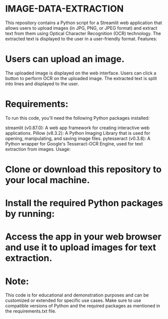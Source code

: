 # IMAGE-DATA-EXTRACTION
This repository contains a Python script for a Streamlit web application that allows users to upload images (in JPG, PNG, or JPEG format) and extract text from them using Optical Character Recognition (OCR) technology. The extracted text is displayed to the user in a user-friendly format.
Features:

# Users can upload an image.
The uploaded image is displayed on the web interface.
Users can click a button to perform OCR on the uploaded image.
The extracted text is split into lines and displayed to the user.
# Requirements:
To run this code, you'll need the following Python packages installed:

streamlit (v0.87.0): A web app framework for creating interactive web applications.
Pillow (v8.3.2): A Python Imaging Library that is used for opening, manipulating, and saving image files.
pytesseract (v0.3.8): A Python wrapper for Google's Tesseract-OCR Engine, used for text extraction from images.
Usage:

# Clone or download this repository to your local machine.

# Install the required Python packages by running:


# Access the app in your web browser and use it to upload images for text extraction.

# Note:

This code is for educational and demonstration purposes and can be customized or extended for specific use cases.
Make sure to use compatible versions of Python and the required packages as mentioned in the requirements.txt file.

